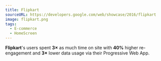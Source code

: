 ```yaml
---
title: Flipkart
sourceURL: https://developers.google.com/web/showcase/2016/flipkart
image: flipkart.png
tags:
  - E-commerce
  - HomeScreen
---
```


**Flipkart**'s users spent **3×** as much time on site with **40%** higher
re-engagement and **3×** lower data usage via their Progressive Web App.
